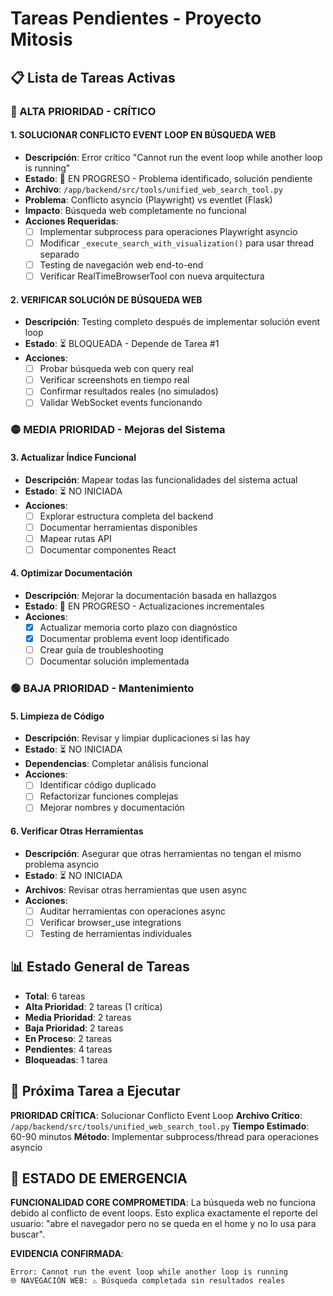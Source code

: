 # Tareas Pendientes - Proyecto Mitosis

## 📋 Lista de Tareas Activas

### 🔴 ALTA PRIORIDAD - CRÍTICO

#### 1. **SOLUCIONAR CONFLICTO EVENT LOOP EN BÚSQUEDA WEB** 
- **Descripción**: Error crítico "Cannot run the event loop while another loop is running"
- **Estado**: 🔄 EN PROGRESO - Problema identificado, solución pendiente
- **Archivo**: `/app/backend/src/tools/unified_web_search_tool.py`
- **Problema**: Conflicto asyncio (Playwright) vs eventlet (Flask)
- **Impacto**: Búsqueda web completamente no funcional
- **Acciones Requeridas**:
  - [ ] Implementar subprocess para operaciones Playwright asyncio
  - [ ] Modificar `_execute_search_with_visualization()` para usar thread separado
  - [ ] Testing de navegación web end-to-end
  - [ ] Verificar RealTimeBrowserTool con nueva arquitectura

#### 2. **VERIFICAR SOLUCIÓN DE BÚSQUEDA WEB**
- **Descripción**: Testing completo después de implementar solución event loop
- **Estado**: ⏳ BLOQUEADA - Depende de Tarea #1
- **Acciones**:
  - [ ] Probar búsqueda web con query real
  - [ ] Verificar screenshots en tiempo real
  - [ ] Confirmar resultados reales (no simulados)
  - [ ] Validar WebSocket events funcionando

### 🟡 MEDIA PRIORIDAD - Mejoras del Sistema

#### 3. **Actualizar Índice Funcional**
- **Descripción**: Mapear todas las funcionalidades del sistema actual
- **Estado**: ⏳ NO INICIADA
- **Acciones**:
  - [ ] Explorar estructura completa del backend
  - [ ] Documentar herramientas disponibles
  - [ ] Mapear rutas API
  - [ ] Documentar componentes React

#### 4. **Optimizar Documentación**
- **Descripción**: Mejorar la documentación basada en hallazgos
- **Estado**: 🔄 EN PROGRESO - Actualizaciones incrementales
- **Acciones**:
  - [x] Actualizar memoria corto plazo con diagnóstico
  - [x] Documentar problema event loop identificado
  - [ ] Crear guía de troubleshooting
  - [ ] Documentar solución implementada

### 🟢 BAJA PRIORIDAD - Mantenimiento

#### 5. **Limpieza de Código**
- **Descripción**: Revisar y limpiar duplicaciones si las hay
- **Estado**: ⏳ NO INICIADA
- **Dependencias**: Completar análisis funcional
- **Acciones**:
  - [ ] Identificar código duplicado
  - [ ] Refactorizar funciones complejas
  - [ ] Mejorar nombres y documentación

#### 6. **Verificar Otras Herramientas**
- **Descripción**: Asegurar que otras herramientas no tengan el mismo problema asyncio
- **Estado**: ⏳ NO INICIADA
- **Archivos**: Revisar otras herramientas que usen async
- **Acciones**:
  - [ ] Auditar herramientas con operaciones async
  - [ ] Verificar browser_use integrations
  - [ ] Testing de herramientas individuales

## 📊 Estado General de Tareas
- **Total**: 6 tareas
- **Alta Prioridad**: 2 tareas (1 crítica)  
- **Media Prioridad**: 2 tareas
- **Baja Prioridad**: 2 tareas
- **En Proceso**: 2 tareas
- **Pendientes**: 4 tareas
- **Bloqueadas**: 1 tarea

## 🎯 Próxima Tarea a Ejecutar
**PRIORIDAD CRÍTICA**: Solucionar Conflicto Event Loop
**Archivo Crítico**: `/app/backend/src/tools/unified_web_search_tool.py`
**Tiempo Estimado**: 60-90 minutos
**Método**: Implementar subprocess/thread para operaciones asyncio

## 🚨 ESTADO DE EMERGENCIA
**FUNCIONALIDAD CORE COMPROMETIDA**: La búsqueda web no funciona debido al conflicto de event loops. Esto explica exactamente el reporte del usuario: "abre el navegador pero no se queda en el home y no lo usa para buscar".

**EVIDENCIA CONFIRMADA**: 
```
Error: Cannot run the event loop while another loop is running
🌐 NAVEGACIÓN WEB: ⚠️ Búsqueda completada sin resultados reales
```